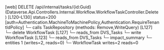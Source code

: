 [web] DELETE /api/internal/tasks/{id:Guid}  (Dataverse.Api.Controllers.Internal.Workflow.WorkflowTaskController.Delete)  [L120–L130] status=200 [auth=Authentication.MachineToMachinePolicy,Authentication.RequireTenantIdPolicy]
  └─ calls TaskRepository (methods: Remove,WriteQuery) [L127]
  └─ delete WorkflowTask [L127]
    └─ reads_from DVS_Tasks
  └─ write WorkflowTask [L123]
    └─ reads_from DVS_Tasks
  └─ impact_summary
    └─ entities 1 (writes=2, reads=0)
      └─ WorkflowTask writes=2 reads=0

